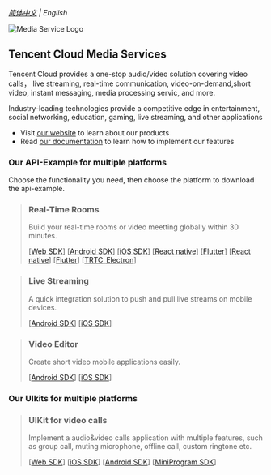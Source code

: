 _[简体中文](README.zh.md) | English_

![Media Service Logo](https://github.com/LiteAV-TUIKit/.github/blob/main/profile/doc/images/all-scene.jpg)

## Tencent Cloud Media Services 

Tencent Cloud provides a one-stop audio/video solution covering video calls， live streaming, real-time communication, video-on-demand,short video, instant messaging, media processing servic, and more. 

Industry-leading technologies provide a competitive edge in entertainment, social networking, education, gaming, live streaming, and other applications

- Visit [our website](https://www.tencentcloud.com/products/media/) to learn about our products
- Read [our documentation](https://www.tencentcloud.com/document/product/647/39386) to learn how to implement our features

### Our API-Example for multiple platforms

Choose the functionality you need, then choose the platform to download the api-example.

> ### Real-Time Rooms 
>
> Build your real-time rooms or video meetting globally within 30 minutes. 
> 
> [[Web SDK](https://github.com/LiteAVSDK/TRTC_Web)]
[[Android SDK](https://github.com/LiteAVSDK/TRTC_Android)]
[[iOS SDK](https://github.com/LiteAVSDK/TRTC_iOS)]
[[React native](https://github.com/LiteAVSDK/TRTC_Windows)]
[[Flutter](https://github.com/LiteAVSDK/TRTC_Mac)]
[[React native](https://github.com/LiteAVSDK/TRTC_ReactNative)]
[[Flutter](https://github.com/LiteAVSDK/TRTC_Flutter)]
[[TRTC_Electron](https://github.com/LiteAVSDK/TRTC_Electron)]

> ### Live Streaming
>
> A quick integration solution to push and pull live streams on mobile devices.
>
> [[Android SDK](https://github.com/LiteAVSDK/Live_Android)]
> [[iOS SDK](https://github.com/LiteAVSDK/Live_iOS)]

> ### Video Editor
>
> Create short video mobile applications easily.
>
>[[Android SDK](https://github.com/LiteAVSDK/UGSV_Android)]
> [[iOS SDK](https://github.com/LiteAVSDK/UGSV_iOS)]


### Our UIkits for multiple platforms

> ### UIKit for video calls
>
> Implement a audio&video calls application with multiple features, such as group call, muting microphone, offline call, custom ringtone etc.
> 
> [[Web SDK](https://github.com/tencentyun/TUICallKit/tree/main/Web)]
[[iOS SDK](https://github.com/tencentyun/TUICallKit/tree/main/iOS)]
[[Android SDK](https://github.com/tencentyun/TUICallKit/tree/main/Android)]
[[MiniProgram SDK](https://github.com/tencentyun/TUICallKit/tree/main/MiniProgram)]
